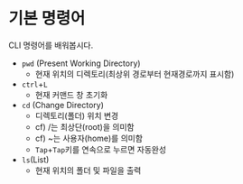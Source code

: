 # 기본 명령어

CLI 명령어를 배워봅시다.

- `pwd` (Present Working Directory)
  - 현재 위치의 디렉토리(최상위 경로부터 현재경로까지 표시함) 
- `ctrl`+`L` 
  - 현재 커맨드 창 초기화
- `cd` (Change Directory)
  - 디렉토리(폴더) 위치 변경
  - cf) /는 최상단(root)을 의미함
  - cf) ~는 사용자(home)를 의미함
  - `Tap`+`Tap`키를 연속으로 누르면 자동완성
- `ls`(List)
  - 현재 위치의 폴더 및 파일을 출력

